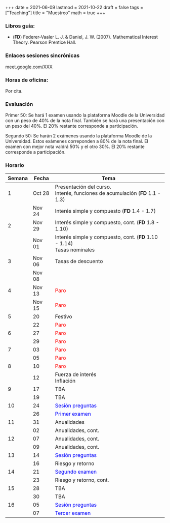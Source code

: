 +++
date      = 2021-06-09
lastmod   = 2021-10-22
draft     = false
tags      = ["Teaching"]
title     = "Muestreo"
math      = true
+++

### Libros guía:

+ (**FD**) Federer-Vaaler L. J. & Daniel, J. W. (2007). Mathematical Interest Theory. Pearson Prentice Hall.

### Enlaces sesiones sincrónicas

meet.google.com/XXX


### Horas de oficina: 

Por cita.

### Evaluación

Primer 50: Se hará 1 examen usando la plataforma Moodle de la Universidad con un peso de 40% de la nota final. También se hará una presentación con un peso del 40%. El 20% restante corresponde a participación. 

Segundo 50: Se harán 2 exámenes usando la plataforma Moodle de la Universidad. Estos exámenes correponden a 80% de la nota final. El examen con mejor nota valdrá 50% y el otro 30%. El 20% restante corresponde a participación. 

### Horario

Semana | Fecha | Tema
---| ---| ---
1      | Oct 28 | Presentación del curso. <br> Interés, funciones de acumulación (**FD** 1.1 - 1.3)
&nbsp; | Nov 24 | Interés simple y compuesto (**FD** 1.4 - 1.7)
2      | Nov 29 | Interés simple y compuesto, cont. (**FD** 1.8 - 1.10)
&nbsp; | Nov 01 | Interés simple y compuesto, cont. (**FD** 1.10 - 1.14) <br> Tasas nominales
3      | Nov 06 | Tasas de descuento
&nbsp; | Nov 08 | &nbsp;
4      | Nov 13 |  <font color="red">Paro</font> 
&nbsp; | Nov 15 | <font color="red">Paro</font> 
5      |  20 |  Festivo
&nbsp; |  22 | <font color="red">Paro</font> 
6      |  27 |  <font color="red">Paro</font> 
&nbsp; |  29  | <font color="red">Paro</font> 
7      |  03 |  <font color="red">Paro</font> 
&nbsp; |  05 | <font color="red">Paro</font> 
8      |  10 |  <font color="red">Paro</font> 
&nbsp; |  12 | Fuerza de interés <br> Inflación
9      |  17 |  TBA
&nbsp; |  19 | TBA 
10     |  24 | <font color="blue">Sesión preguntas</font>  
&nbsp; |  26 | <font color="blue">Primer examen</font> 
11     |  31 |  Anualidades
&nbsp; |  02  | Anualidades, cont.
12     |  07 |  Anualidades, cont.
&nbsp; |  09  | Anualidades, cont.
13     |  14 |  <font color="blue">Sesión preguntas</font> 
&nbsp; |  16  | Riesgo y retorno
14     |  21 |  <font color="blue">Segundo examen</font> 
&nbsp; |  23  | Riesgo y retorno, cont.
15     |  28 |  TBA
&nbsp; |  30  | TBA 
16     |  05 |  <font color="blue">Sesión preguntas</font> 
&nbsp; |  07  | <font color="blue">Tercer examen</font> 


